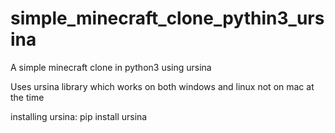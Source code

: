 # simple_minecraft_clone_pythin3_ursina
A simple minecraft clone in python3 using ursina

Uses ursina library which works on both windows and linux not on mac at the time

installing ursina:
pip install ursina
